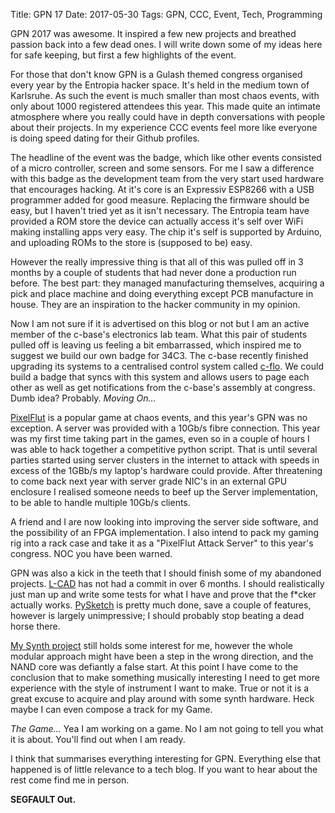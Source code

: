 Title: GPN 17
Date: 2017-05-30
Tags: GPN, CCC, Event, Tech, Programming

GPN 2017 was awesome. It inspired a few new projects and breathed passion back into a few dead ones. I will write down some of my ideas here for safe keeping, but first a few highlights of the event. 

For those that don't know GPN is a Gulash themed congress organised every year by the Entropia hacker space. It's held in the medium town of Karlsruhe. As such the event is much smaller than most chaos events, with only about 1000 registered attendees this year. This made quite an intimate atmosphere where you really could have in depth conversations with people about their projects. In my experience CCC events feel more like everyone is doing speed dating for their Github profiles.

The headline of the event was the badge, which like other events consisted of a micro controller, screen and some sensors. For me I saw a difference with this badge as the development team from the very start used hardware that encourages hacking. At it's core is an Expressiv ESP8266 with a USB programmer added for good measure. Replacing the firmware should be easy, but I haven't tried yet as it isn't necessary. The Entropia team have provided a ROM store the device can actually access it's self over WiFi making installing apps very easy. The chip it's self is supported by Arduino, and uploading ROMs to the store is (supposed to be) easy.

However the really impressive thing is that all of this was pulled off in 3 months by a couple of students that had never done a production run before. The best part: they managed manufacturing themselves, acquiring a pick and place machine and doing everything except PCB manufacture in house. They are an inspiration to the hacker community in my opinion. 

Now I am not sure if it is advertised on this blog or not but I am an active member of the c-base's electronics lab team. What this pair of students pulled off is leaving us feeling a bit embarrassed, which inspired me to suggest we build our own badge for 34C3. The c-base recently finished upgrading its systems to a centralised control system called [c-flo](https://github.com/c-base/c-flo). We could build a badge that syncs with this system and allows users to page each other as well as get notifications from the c-base's assembly at congress. Dumb idea? Probably. *Moving On...*

[PixelFlut](https://cccgoe.de/wiki/Pixelflut) is a popular game at chaos events, and this year's GPN was no exception. A server was provided with a 10Gb/s fibre connection. This year was my first time taking part in the games, even so in a couple of hours I was able to hack together a competitive python script. That is until several parties started using server clusters in the internet to attack with speeds in excess of the 1GBb/s my laptop's hardware could provide. After threatening to come back next year with server grade NIC's in an external GPU enclosure I realised someone needs to beef up the Server implementation, to be able to handle multiple 10Gb/s clients. 

A friend and I are now looking into improving the server side software, and the possibility of an FPGA implementation. I also intend to pack my gaming rig into a rack case and take it as a "PixelFlut Attack Server" to this year's congress. NOC you have been warned.

GPN was also a kick in the teeth that I should finish some of my abandoned projects. [L-CAD](https://github.com/IGBC/L-CAD) has not had a commit in over 6 months. I should realistically just man up and write some tests for what I have and prove that the f*cker actually works. [PySketch](https://github.com/IGBC/PySketch) is pretty much done, save a couple of features, however is largely unimpressive; I should probably stop beating a dead horse there.

[My Synth project](https://sigsegv.tech/segnand.html) still holds some interest for me, however the whole modular approach might have been a step in the wrong direction, and the NAND core was defiantly a false start. At this point I have come to the conclusion that to make something musically interesting I need to get more experience with the style of instrument I want to make. True or not it is a great excuse to acquire and play around with some synth hardware. Heck maybe I can even compose a track for my Game.

*The Game...* Yea I am working on a game. No I am not going to tell you what it is about. You'll find out when I am ready.

I think that summarises everything interesting for GPN. Everything else that happened is of little relevance to a tech blog. If you want to hear about the rest come find me in person.

**SEGFAULT Out.**
